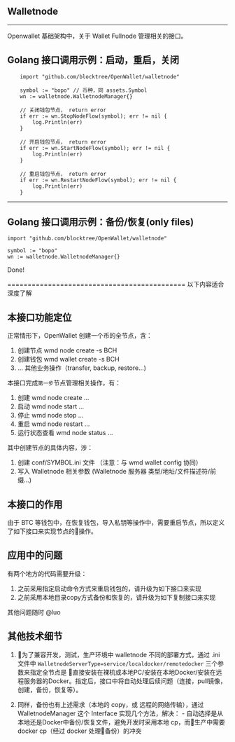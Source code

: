 ## Walletnode
--------------

Openwallet 基础架构中，关于 Wallet Fullnode 管理相关的接口。

## Golang 接口调用示例：启动，重启，关闭
```
	import "github.com/blocktree/OpenWallet/walletnode"

	symbol := "bopo" // 币种，同 assets.Symbol
	wn := walletnode.WalletnodeManager{}

	// 关闭钱包节点， return error
	if err := wn.StopNodeFlow(symbol); err != nil {
		log.Println(err)
	}

	// 开启钱包节点， return error
	if err := wn.StartNodeFlow(symbol); err != nil {
		log.Println(err)
	}

	// 重启钱包节点， return error
	if err := wn.RestartNodeFlow(symbol); err != nil {
		log.Println(err)
	}
```
--------------
## Golang 接口调用示例：备份/恢复(only files)
```
import "github.com/blocktree/OpenWallet/walletnode"

symbol := "bopo"
wn := walletnode.WalletnodeManager{}
```

Done!

============================================ 以下内容适合深度了解

## 本接口功能定位


正常情形下，OpenWallet 创建一个币的全节点，含：
  1. 创建节点  wmd node create -s BCH
  2. 创建钱包  wmd wallet create -s BCH
  3. ... 其他业务操作（transfer, backup, restore...)

本接口完成`第一步`节点管理相关操作，有：
  1. 创建 wmd node create ...
  2. 启动 wmd node start ...
  3. 停止 wmd node stop ...
  4. 重启 wmd node restart ...
  5. 运行状态查看 wmd node status ...

其中创建节点的具体内容，涉：
  1. 创建 conf/SYMBOL.ini 文件 （注意：与 wmd wallet config 协同）
  2. 写入 Walletnode 相关参数 (Walletnode 服务器 类型/地址/文件描述符/前缀...)

## 本接口的作用

由于 BTC 等钱包中，在恢复钱包，导入私钥等操作中，需要重启节点，所以定义了如下接口来实现节点的操作。

## 应用中的问题

有两个地方的代码需要升级：
  1. 之前采用指定启动命令方式来重启钱包的，请升级为如下接口来实现
  2. 之前采用本地目录copy方式备份和恢复的，请升级为如下复制接口来实现

其他问题随时 @luo

## 其他技术细节

  1. 为了兼容开发，测试，生产环境中 walletnode 不同的部署方式，通过 .ini 文件中 `WalletnodeServerType=service/localdocker/remotedocker` 三个参数来指定全节点是 直接安装在裸机或本地PC/安装在本地Docker/安装在远程服务器的Docker。指定后，接口中将自动处理后续问题（连接，pull镜像，创建，备份，恢复等）。


  2. 同样，备份也有上述需求（本地的 copy，或 远程的网络传输），通过 WalletnodeManager 这个 Interface 实现几个方法，解决：
	- 自动选择是从本地还是Docker中备份/恢复文件，避免开发时采用本地 cp，而生产中需要 docker cp（经过 docker 处理备份）的冲突

